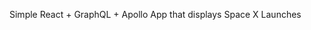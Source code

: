 Simple React + GraphQL + Apollo App that displays Space X Launches
<!-- # tutorial from : https://github.com/bradtraversy/spacex_launch_stats
# video: https://www.youtube.com/watch?v=SEMTj8w04Z8
# SPACE X API: https://github.com/r-spacex/SpaceX-API
css: https://bootswatch.com/sandstone/

Apollo
https://www.apollographql.com/docs/react/

# QUERIES EXAMPLES
# {
#   launches {
#     flight_number,
#     mission_name,
#     launch_year,
#     launch_success,
#     launch_date_local,
#     rocket {
#       rocket_id,
#       rocket_name,
#       rocket_type
#     }
#   }
# }

# {
#   launch(flight_number: 2) {
#     mission_name,
#     launch_year,
#     launch_success,
#     rocket {
#       rocket_id,
#       rocket_name,
#       rocket_type
#     }
#   }
# }


-->

